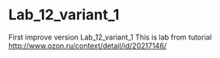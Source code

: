 # Lab_12_variant_1
First improve version Lab_12_variant_1 This is lab from tutorial http://www.ozon.ru/context/detail/id/20217146/

